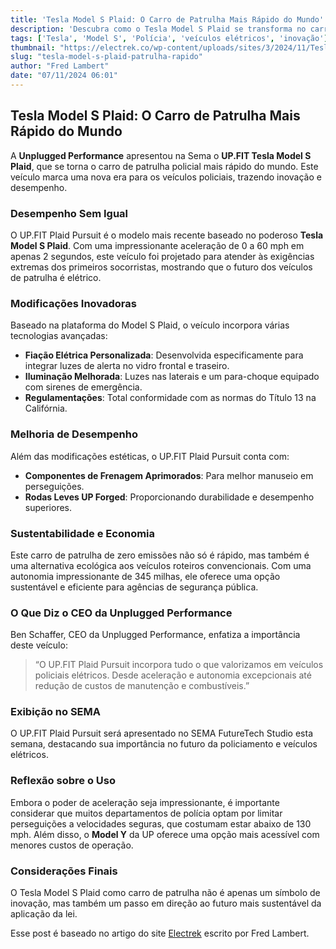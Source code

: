 ```yaml
---
title: 'Tesla Model S Plaid: O Carro de Patrulha Mais Rápido do Mundo'
description: 'Descubra como o Tesla Model S Plaid se transforma no carro de patrulha mais rápido, combinando performance e sustentabilidade.'
tags: ['Tesla', 'Model S', 'Polícia', 'veículos elétricos', 'inovação']
thumbnail: "https://electrek.co/wp-content/uploads/sites/3/2024/11/Tesla-Model-S-Plaid-Police-Patrol.jpg?quality=82&strip=all&w=1600"
slug: "tesla-model-s-plaid-patrulha-rapido"
author: "Fred Lambert"
date: "07/11/2024 06:01"
---
```


## Tesla Model S Plaid: O Carro de Patrulha Mais Rápido do Mundo

A **Unplugged Performance** apresentou na Sema o **UP.FIT Tesla Model S Plaid**, que se torna o carro de patrulha policial mais rápido do mundo. Este veículo marca uma nova era para os veículos policiais, trazendo inovação e desempenho.

### Desempenho Sem Igual
O UP.FIT Plaid Pursuit é o modelo mais recente baseado no poderoso **Tesla Model S Plaid**. Com uma impressionante aceleração de 0 a 60 mph em apenas 2 segundos, este veículo foi projetado para atender às exigências extremas dos primeiros socorristas, mostrando que o futuro dos veículos de patrulha é elétrico.

### Modificações Inovadoras
Baseado na plataforma do Model S Plaid, o veículo incorpora várias tecnologias avançadas:
- **Fiação Elétrica Personalizada**: Desenvolvida especificamente para integrar luzes de alerta no vidro frontal e traseiro.
- **Iluminação Melhorada**: Luzes nas laterais e um para-choque equipado com sirenes de emergência.
- **Regulamentações**: Total conformidade com as normas do Título 13 na Califórnia.

### Melhoria de Desempenho
Além das modificações estéticas, o UP.FIT Plaid Pursuit conta com:
- **Componentes de Frenagem Aprimorados**: Para melhor manuseio em perseguições.
- **Rodas Leves UP Forged**: Proporcionando durabilidade e desempenho superiores.

### Sustentabilidade e Economia
Este carro de patrulha de zero emissões não só é rápido, mas também é uma alternativa ecológica aos veículos roteiros convencionais. Com uma autonomia impressionante de 345 milhas, ele oferece uma opção sustentável e eficiente para agências de segurança pública.

### O Que Diz o CEO da Unplugged Performance
Ben Schaffer, CEO da Unplugged Performance, enfatiza a importância deste veículo:
> “O UP.FIT Plaid Pursuit incorpora tudo o que valorizamos em veículos policiais elétricos. Desde aceleração e autonomia excepcionais até redução de custos de manutenção e combustíveis.”

### Exibição no SEMA
O UP.FIT Plaid Pursuit será apresentado no SEMA FutureTech Studio esta semana, destacando sua importância no futuro da policiamento e veículos elétricos.

### Reflexão sobre o Uso
Embora o poder de aceleração seja impressionante, é importante considerar que muitos departamentos de polícia optam por limitar perseguições a velocidades seguras, que costumam estar abaixo de 130 mph. Além disso, o **Model Y** da UP oferece uma opção mais acessível com menores custos de operação.

### Considerações Finais
O Tesla Model S Plaid como carro de patrulha não é apenas um símbolo de inovação, mas também um passo em direção ao futuro mais sustentável da aplicação da lei.

Esse post é baseado no artigo do site [Electrek](https://electrek.co/2024/11/06/tesla-model-s-plaid-becomes-worlds-quickest-police-patrol-car/) escrito por Fred Lambert.